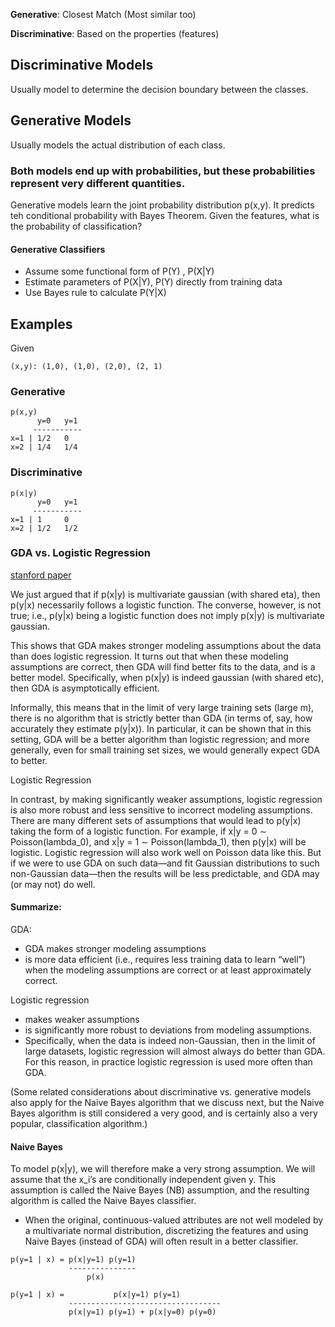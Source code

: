 

**Generative**: Closest Match (Most similar too)

**Discriminative**: Based on the properties (features)


## Discriminative Models

 Usually model to determine the decision boundary between the classes. 


## Generative Models

Usually models the actual distribution of each class. 


### Both models end up with probabilities, but these probabilities represent very different quantities.

Generative models learn the joint probability distribution p(x,y). It predicts teh conditional probability with Bayes Theorem. Given the features, what is the probability of classification?

#### Generative Classifiers
- Assume some functional form of P(Y) , P(X|Y)
- Estimate parameters of P(X|Y), P(Y) directly from training data
- Use Bayes rule to calculate P(Y|X)



## Examples

Given

```
(x,y): (1,0), (1,0), (2,0), (2, 1)
```

### Generative

```
p(x,y)
      y=0   y=1
     -----------
x=1 | 1/2   0
x=2 | 1/4   1/4
```

### Discriminative

```
p(x|y)
      y=0   y=1
     -----------
x=1 | 1     0
x=2 | 1/2   1/2
```


### GDA vs. Logistic Regression

[stanford paper](https://ai.stanford.edu/~ang/papers/nips01-discriminativegenerative.pdf)

We just argued that if p(x|y) is multivariate gaussian (with shared eta), then p(y|x) necessarily follows a logistic function. The converse, however, is not true; i.e., p(y|x) being a logistic function does not imply p(x|y) is multivariate gaussian.

This shows that GDA makes stronger modeling assumptions about the data than does logistic regression. It turns out that when these modeling assumptions are correct, then GDA will find better fits to the data, and is a better model. Specifically, when p(x|y) is indeed gaussian (with shared etc), then GDA is asymptotically efficient.

Informally, this means that in the limit of very large training sets (large m), there is no algorithm that is strictly better than GDA (in terms of, say, how accurately they estimate p(y|x)). In particular, it can be shown that in this setting, GDA will be a better algorithm than logistic regression; and more generally, even for small training set sizes, we would generally expect GDA to better.

Logistic Regression

In contrast, by making significantly weaker assumptions, logistic regression is also more robust and less sensitive to incorrect modeling assumptions. There are many different sets of assumptions that would lead to p(y|x) taking the form of a logistic function. For example, if x|y = 0 ∼ Poisson(lambda_0), and x|y = 1 ∼ Poisson(lambda_1), then p(y|x) will be logistic. Logistic regression will also work well on Poisson data like this. But if we were to use GDA on such data—and fit Gaussian distributions to such non-Gaussian data—then the results will be less predictable, and GDA may (or may not) do well.

#### Summarize:

GDA:
- GDA makes stronger modeling assumptions
- is more data efficient (i.e., requires less training data to learn “well”) when the modeling assumptions are correct or at least approximately correct. 

Logistic regression 

- makes weaker assumptions
- is significantly more robust to deviations from modeling assumptions.
- Specifically, when the data is indeed non-Gaussian, then in the limit of large datasets, logistic regression will almost always do better than GDA. For this reason, in practice logistic regression is used more often than GDA. 

(Some related considerations about discriminative vs. generative models also apply for the Naive Bayes algorithm that we discuss next, but the Naive Bayes algorithm is still considered a very good, and is certainly also a very popular, classification algorithm.)

#### Naive Bayes

To model p(x|y), we will therefore make a very strong assumption. We will assume that the x_i’s are conditionally independent given y. This assumption is called the Naive Bayes (NB) assumption, and the resulting algorithm is called the Naive Bayes classifier.

- When the original, continuous-valued attributes are not well modeled by a multivariate normal distribution, discretizing the features and using Naive Bayes (instead of GDA) will often result in a better classifier.

```
p(y=1 | x) = p(x|y=1) p(y=1) 
             ---------------
                 p(x)

p(y=1 | x) =           p(x|y=1) p(y=1)
             ----------------------------------
             p(x|y=1) p(y=1) + p(x|y=0) p(y=0)


```










